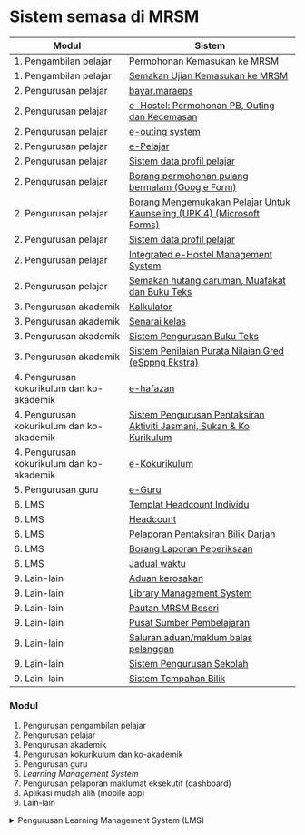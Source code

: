 # Sistem semasa di MRSM

| Modul                                     | Sistem                                                                                                                                                                                                                                               |
| ----------------------------------------- | ---------------------------------------------------------------------------------------------------------------------------------------------------------------------------------------------------------------------------------------------------- |
| 1. Pengambilan pelajar                    | Permohonan Kemasukan ke MRSM                                                                                                                                                                                                                         |
| 1. Pengambilan pelajar                    | [Semakan Ujian Kemasukan ke MRSM](https://mrsm.mara.gov.my/MARATawaranf1/frmLoginSemakanF1.aspx)                                                                                                                                                     |
| 2. Pengurusan pelajar                     | [bayar.maraeps](https://bayar.maraeps.my/login)                                                                                                                                                                                                      |
| 2. Pengurusan pelajar                     | [e-Hostel: Permohonan PB, Outing dan Kecemasan](http://www.e-hostel.net/joba\_hostel/loginPenjaga.php)                                                                                                                                               |
| 2. Pengurusan pelajar                     | [e-outing system](http://www.e-hostel.net/putra\_outing/)                                                                                                                                                                                            |
| 2. Pengurusan pelajar                     | [e-Pelajar](http://www.mrsmkotakinabalu.edu.my/epelajar/login.asp)                                                                                                                                                                                   |
| 2. Pengurusan pelajar                     | [Sistem data profil pelajar](http://www.uppmlgg.com/esppng/esppngextra/menuxxx\_login.asp)                                                                                                                                                           |
| 2. Pengurusan pelajar                     | [Borang permohonan pulang bermalam (Google Form)](https://docs.google.com/forms/d/e/1FAIpQLScJqR1fAepW8t35u-HG3jgid7SXLW8gXjoLbEz0KXsFV-5\_Qw/viewform)                                                                                              |
| 2. Pengurusan pelajar                     | [Borang Mengemukakan Pelajar Untuk Kaunseling (UPK 4) (Microsoft Forms)](https://forms.office.com/pages/responsepage.aspx?id=gkACjlBbekSQabWlR-NKMPUt-QDdaPBIrdbGqYaXNrFUN0VVSk5WSTBZTjNDSjg2U05CVFpTUVY5Uy4u)                                       |
| 2. Pengurusan pelajar                     | [Sistem data profil pelajar](http://www.uppmlgg.com/esppng/esppngextra/menuxxx\_login.asp)                                                                                                                                                           |
| 2. Pengurusan pelajar                     | [Integrated e-Hostel Management System](http://e-hostel.net/trans\_hostel)                                                                                                                                                                           |
| 2. Pengurusan pelajar                     | [Semakan hutang caruman, Muafakat dan Buku Teks](https://form.jotform.com/223253997071461)                                                                                                                                                           |
| 3. Pengurusan akademik                    | [Kalkulator](http://kalkulatorpng4mrsm.uppmlgg.com/calculatorPNGatas.asp)                                                                                                                                                                            |
| 3. Pengurusan akademik                    | [Senarai kelas](http://www.uppmlgg.com/senaraikelas.html)                                                                                                                                                                                            |
| 3. Pengurusan akademik                    | [Sistem Pengurusan Buku Teks](http://pspbaitulilmitmfs.com/spteks/login.php)                                                                                                                                                                         |
| 3. Pengurusan akademik                    | [Sistem Penilaian Purata Nilaian Gred (eSppng Ekstra)](https://uppmmrsmlangkawi.com/esppng)                                                                                                                                                          |
| 4. Pengurusan kokurikulum dan ko-akademik | [e-hafazan](http://ehafazanua.com/mrsmkp.html?button=LAMAN+UTAMA%0D%0A)                                                                                                                                                                              |
| 4. Pengurusan kokurikulum dan ko-akademik | [Sistem Pengurusan Pentaksiran Aktiviti Jasmani, Sukan & Ko Kurikulum](http://syspajskxxxonline.uppmlgg.com/index\_pajsk.asp)                                                                                                                        |
| 4. Pengurusan kokurikulum dan ko-akademik | [e-Kokurikulum](http://www.mrsmserting.com/SKOQ/Contents/loginKoq.asp)                                                                                                                                                                               |
| 5. Pengurusan guru                        | [e-Guru](http://www.mrsmsemporna.edu.my/skoq/contents/Loginguru.asp)                                                                                                                                                                                 |
| 6. LMS                                    | [Templat Headcount Individu](https://maranet-my.sharepoint.com/:x:/g/personal/joespenzal\_mara\_gov\_my/EfRb-OhMT8hFqlBPfSu8GZ4BpVBxAzzcNXAz\_KWWl\_VyFw?e=FqpV7A)                                                                                   |
| 6. LMS                                    | [Headcount](https://maranet-my.sharepoint.com/:x:/r/personal/suria\_hanapiah\_mara\_gov\_my/\_layouts/15/Doc.aspx?sourcedoc=%7BC496C963-0268-4C7C-A5CE-08D335FFED5E%7D\&file=T5-HEADCOUNT%20BESERI%202023.xlsx\&action=default\&mobileredirect=true) |
| 6. LMS                                    | [Pelaporan Pentaksiran Bilik Darjah](https://mylink.la/nurmujahadah02)                                                                                                                                                                               |
| 6. LMS                                    | [Borang Laporan Peperiksaan](http://examreportofficialuppmlgg168.uppmlgg.com/index.asp)                                                                                                                                                              |
| 6. LMS                                    | [Jadual waktu](https://mrsmgemencheh.edupage.org/timetable/)                                                                                                                                                                                         |
| 9. Lain-lain                              | [Aduan kerosakan](https://mrsmict.wixsite.com/mrsmkkmaintainance/aduan-kerosakkan)                                                                                                                                                                   |
| 9. Lain-lain                              | [Library Management System](http://pspmrsmsaskualakangsar.com/)                                                                                                                                                                                      |
| 9. Lain-lain                              | [Pautan MRSM Beseri](https://mylink.la/mrsmbeseri)                                                                                                                                                                                                   |
| 9. Lain-lain                              | [Pusat Sumber Pembelajaran](https://www.pspbaitulilmi.com/)                                                                                                                                                                                          |
| 9. Lain-lain                              | [Saluran aduan/maklum balas pelanggan](https://form.jotform.com/210074491832452)                                                                                                                                                                     |
| 9. Lain-lain                              | [Sistem Pengurusan Sekolah](https://mrsm.awfatech.com/sas/)                                                                                                                                                                                          |
| 9. Lain-lain                              | [Sistem Tempahan Bilik](http://www.pspmrsmkputra.com/cendana/mrbs/web/day.php?year=2023\&month=09\&day=04\&area=17\&room=0)                                                                                                                          |

### Modul

1. Pengurusan pengambilan pelajar
2. Pengurusan pelajar
3. Pengurusan akademik
4. Pengurusan kokurikulum dan ko-akademik
5. Pengurusan guru
6. _Learning Management System_
7. Pengurusan pelaporan maklumat eksekutif (dashboard)
8. Aplikasi mudah alih (mobile app)
9. Lain-lain

<details>

<summary>Pengurusan Learning Management System (LMS)</summary>

a. Bank soalan

b. Assignment dari guru kpd pelajar

c. Ujian yg ditadbir secara dalam talian

d. Penghantaran assignment dari pelajar kepada guru - penandaan - penskoran

e. Digital content

f. Jadual waktu

g. Data pencapaian pelajar dalam PBD dan pelaporan tahap penguasaan

h. Kehadiran pelajar

</details>
